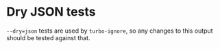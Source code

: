 # Dry JSON tests

`--dry=json` tests are used by `turbo-ignore`, so any changes to this output should be tested
against that.
